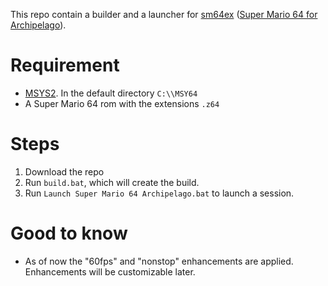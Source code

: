 This repo contain a builder and a launcher for [sm64ex](https://github.com/N00byKing/sm64ex) ([Super Mario 64 for Archipelago](https://archipelago.gg/tutorial/Super%20Mario%2064/setup/en)).

# Requirement
- [MSYS2](https://www.msys2.org/#installation). In the default directory `C:\\MSY64`
- A Super Mario 64 rom with the extensions `.z64`

# Steps
1) Download the repo
2) Run `build.bat`, which will create the build.
3) Run `Launch Super Mario 64 Archipelago.bat` to launch a session.

# Good to know
- As of now the "60fps" and "nonstop" enhancements are applied. Enhancements will be customizable later.
